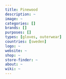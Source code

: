```yaml
---
title: Pinewood
description: ~
image: ~
categories: []
brands: []
purposes: []
types: [gloves, outerwear]
countries: [sweden]
logo: ~
website: ~
shop: ~
store-finder: ~
about: ~
wiki: ~
---
```


